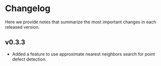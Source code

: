 # Changelog

Here we provide notes that summarize the most important changes in each released version.

## v0.3.3

* Added a feature to use approximate nearest neighbors search for point defect detection.